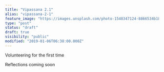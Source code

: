 ```yaml
---
title: "Vipassana 2.1"
alias: "vipassana-2-1"
feature_image: "https://images.unsplash.com/photo-1548347124-8866534b181c?ixlib=rb-1.2.1&q=80&fm=jpg&crop=entropy&cs=tinysrgb&w=2000&fit=max&ixid=eyJhcHBfaWQiOjExNzczfQ"
type: "post"
status: "draft"
draft: true
visibility: "public"
modified: "2019-01-06T06:38:00.000Z"
---
```


<p> Volunteering for the first time </p><p>Reflections coming soon</p>
